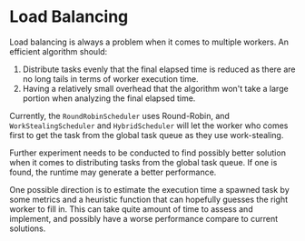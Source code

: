 # Load Balancing

Load balancing is always a problem when it comes to multiple workers.
An efficient algorithm should:

1. Distribute tasks evenly that the final elapsed time is reduced
   as there are no long tails in terms of worker execution time.
2. Having a relatively small overhead that the algorithm won't
   take a large portion when analyzing the final elapsed time.

Currently, the `RoundRobinScheduler` uses Round-Robin, and `WorkStealingScheduler` and `HybridScheduler`
will let the worker who comes first to get the task from the global task queue as they use
work-stealing.

Further experiment needs to be conducted to find possibly better solution when it comes
to distributing tasks from the global task queue. If one is found, the runtime may generate
a better performance.

One possible direction is to estimate the execution time a spawned task by some
metrics and a heuristic function that can hopefully guesses the right worker to fill in.
This can take quite amount of time to assess and implement, and possibly have a worse performance
compare to current solutions.
